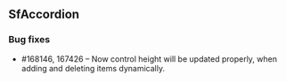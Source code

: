 ## SfAccordion

### Bug fixes


* \#168146, 167426 – Now control height will be updated properly, when adding and deleting items dynamically.
